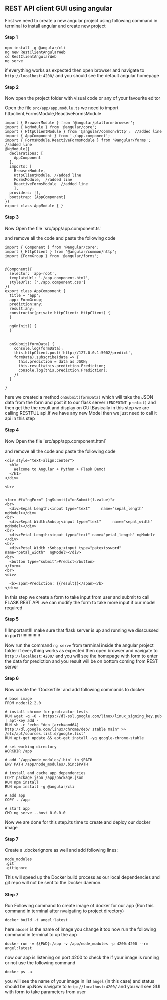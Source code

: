
<h2>REST API client GUI using angular</h2>
First we need to create a new angular project using following command in terminal to install angular and create new project 

<h4>Step 1</h4>

```
npm install -g @angular/cli
ng new RestClientAngularWeb
cd RestClientAngularWeb
ng serve
```
if everything works as expected then open browser and navigate to `http://localhost:4200/` and you should see the default angular homepage


<h4>Step 2</h4>
Now open the project folder with visual code or any of your favourite editor

Open the file `src/app/app.module.ts`
we need to import httpclient,FormsModule,ReactiveFormsModule
```
import { BrowserModule } from '@angular/platform-browser';
import { NgModule } from '@angular/core';
import { HttpClientModule } from '@angular/common/http';  //added line
import { AppComponent } from './app.component';
import { FormsModule,ReactiveFormsModule } from '@angular/forms';   //added line
@NgModule({
  declarations: [
    AppComponent
  ],
  imports: [
    BrowserModule,
    HttpClientModule, //added line
    FormsModule,  //added line
    ReactiveFormsModule  //added line
    ],
  providers: [],
  bootstrap: [AppComponent]
})
export class AppModule { }
```
<h4>Step 3</h4>
Now Open the file  `src/app/app.component.ts`

and remove all the code and paste the following code 
```
import { Component } from '@angular/core';
import { HttpClient } from '@angular/common/http';
import {FormGroup } from '@angular/forms';


@Component({
  selector: 'app-root',
  templateUrl: './app.component.html',
  styleUrls: ['./app.component.css']
})
export class AppComponent {
  title = 'app';
  app: FormGroup;
  prediction:any;
  result:any;
  constructor(private httpClient: HttpClient) {
  }

  ngOnInit() {
  }


  onSubmit(formData) {
    console.log(formData);
    this.httpClient.post('http://127.0.0.1:5002/predict',
    formData).subscribe(data => {
      this.prediction = data as JSON;
      this.result=this.prediction.Prediction;
      console.log(this.prediction.Prediction);
    })
  }

}

```
here we created a method `onSubmit(formData)` which will take the JSON data from the form and post it to our flask server `(ENDPOINT predict)` and then get the the result and display on GUI.Basically in this step we are calling RESTFUL api.If we have any new Model then we just need to call it api in this step
<h4>Step 4 </h4>
Now Open the file  `src/app/app.component.html`

and remove all the code and paste the following code 

```
<div style="text-align:center">
  <h1>
    Welcome to Angular + Python + Flask Demo!
  </h1>
</div>

<br>


<form #f="ngForm" (ngSubmit)="onSubmit(f.value)">
<br>
  <div>Sepal Length:<input type="text"     name="sepal_length" ngModel></div>
<br>
  <div>Sepal Width:&nbsp;<input type="text"     name="sepal_width"      ngModel></div>
<br>
  <div>Petal Length:<input type="text" name="petal_length" ngModel></div>
<br>
  <div>Petal Width :&nbsp;<input type="patextssword" name="petal_width"  ngModel></div>
<br>
  <button type="submit">Predict</button>
</form>
<br>
<div>
  
  <b><span>Prediction: {{result}}</span></b>
</div>

```
In this step we create a form to take input from user and submit to call FLASK REST API .we can modify the form to take more input if our model required 
 
<h4>Step 5 </h4>

!!!Important!!!
make sure that flask server is up and running we disscussed in part1
!!!!!!!!!!!!!!!


Now run the command `ng serve` from terminal inside the angular project folder 
if everything works as expected then open browser and navigate to `http://localhost:4200/` and you will see the homepage with form to enter the data for prediction and you result will be on bottom coming from REST server

<h4>Step 6 </h4>
Now   create  the `Dockerfile` and add following commands to docker
 
```
# base image
FROM node:12.2.0

# install chrome for protractor tests
RUN wget -q -O - https://dl-ssl.google.com/linux/linux_signing_key.pub | apt-key add -
RUN sh -c 'echo "deb [arch=amd64] http://dl.google.com/linux/chrome/deb/ stable main" >> /etc/apt/sources.list.d/google.list'
RUN apt-get update && apt-get install -yq google-chrome-stable

# set working directory
WORKDIR /app

# add `/app/node_modules/.bin` to $PATH
ENV PATH /app/node_modules/.bin:$PATH

# install and cache app dependencies
COPY package.json /app/package.json
RUN npm install
RUN npm install -g @angular/cli

# add app
COPY . /app

# start app
CMD ng serve --host 0.0.0.0
```
 
Now we are done for this step.its time to create and deploy our docker image
<h4>Step 7</h4>
Create a .dockerignore as well and add following lines:

```
node_modules
.git
.gitignore
```

This will speed up the Docker build process as our local dependencies and git repo will not be sent to the Docker daemon.
<h4>Step 7 </h4>

Run Following command to create image of docker for our app (Run this command in terminal after nvaigating to project directory)

```
docker build -t angel:latest .
```

here `abcdef` is the name of image you change it too
now run the following command in terminal to up the app

```
docker run -v ${PWD}:/app -v /app/node_modules -p 4200:4200 --rm angel:latest
```

now our app is listening on port 4200
to check the if your image is running or not  use the following command

```
docker ps -a
```
you will see the name of your image in list `angel` (in this case) and status should be up.Now navigate to `http://localhost:4200/` and you will see GUI with form to take parameters from user
